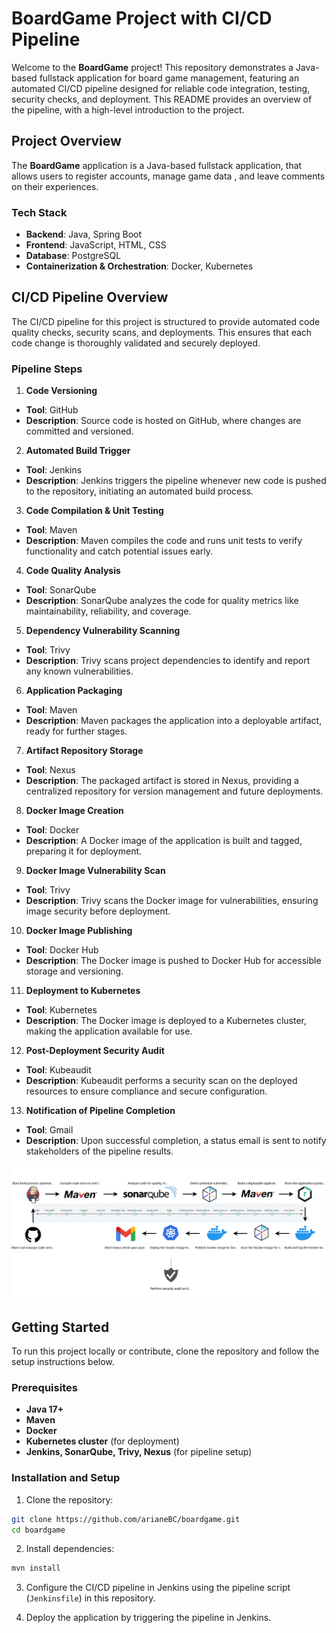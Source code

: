 # BoardGame Project with CI/CD Pipeline

Welcome to the **BoardGame** project! This repository demonstrates a Java-based fullstack application for board game
management, featuring an automated CI/CD pipeline designed for reliable code integration, testing, security checks, and
deployment. This README provides an overview of the pipeline, with a high-level introduction to the project.

## Project Overview

The **BoardGame** application is a Java-based fullstack application, that allows users to register accounts, manage game
data , and leave comments on their experiences.

### Tech Stack

- **Backend**: Java, Spring Boot
- **Frontend**: JavaScript, HTML, CSS
- **Database**: PostgreSQL
- **Containerization & Orchestration**: Docker, Kubernetes

## CI/CD Pipeline Overview

The CI/CD pipeline for this project is structured to provide automated code quality checks, security scans, and
deployments. This ensures that each code change is thoroughly validated and securely deployed.

### Pipeline Steps

1. **Code Versioning**

- **Tool**: GitHub
- **Description**: Source code is hosted on GitHub, where changes are committed and versioned.

2. **Automated Build Trigger**

- **Tool**: Jenkins
- **Description**: Jenkins triggers the pipeline whenever new code is pushed to the repository, initiating an automated
  build process.

3. **Code Compilation & Unit Testing**

- **Tool**: Maven
- **Description**: Maven compiles the code and runs unit tests to verify functionality and catch potential issues early.

4. **Code Quality Analysis**

- **Tool**: SonarQube
- **Description**: SonarQube analyzes the code for quality metrics like maintainability, reliability, and coverage.

5. **Dependency Vulnerability Scanning**

- **Tool**: Trivy
- **Description**: Trivy scans project dependencies to identify and report any known vulnerabilities.

6. **Application Packaging**

- **Tool**: Maven
- **Description**: Maven packages the application into a deployable artifact, ready for further stages.

7. **Artifact Repository Storage**

- **Tool**: Nexus
- **Description**: The packaged artifact is stored in Nexus, providing a centralized repository for version management
  and future deployments.

8. **Docker Image Creation**

- **Tool**: Docker
- **Description**: A Docker image of the application is built and tagged, preparing it for deployment.

9. **Docker Image Vulnerability Scan**

- **Tool**: Trivy
- **Description**: Trivy scans the Docker image for vulnerabilities, ensuring image security before deployment.

10. **Docker Image Publishing**

- **Tool**: Docker Hub
- **Description**: The Docker image is pushed to Docker Hub for accessible storage and versioning.

11. **Deployment to Kubernetes**

- **Tool**: Kubernetes
- **Description**: The Docker image is deployed to a Kubernetes cluster, making the application available for use.

12. **Post-Deployment Security Audit**

- **Tool**: Kubeaudit
- **Description**: Kubeaudit performs a security scan on the deployed resources to ensure compliance and secure
  configuration.

13. **Notification of Pipeline Completion**

- **Tool**: Gmail
- **Description**: Upon successful completion, a status email is sent to notify stakeholders of the pipeline results.

![BoardGame Logo](images/pipeline.svg)

## Getting Started

To run this project locally or contribute, clone the repository and follow the setup instructions below.

### Prerequisites

- **Java 17+**
- **Maven**
- **Docker**
- **Kubernetes cluster** (for deployment)
- **Jenkins, SonarQube, Trivy, Nexus** (for pipeline setup)

### Installation and Setup

1. Clone the repository:

```bash
git clone https://github.com/arianeBC/boardgame.git
cd boardgame
```

2. Install dependencies:

```bash
mvn install
```

3. Configure the CI/CD pipeline in Jenkins using the pipeline script (`Jenkinsfile`) in this repository.

4. Deploy the application by triggering the pipeline in Jenkins.
